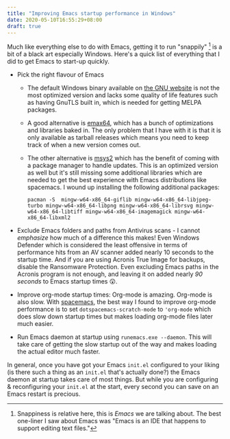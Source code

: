 ```yaml
---
title: "Improving Emacs startup performance in Windows"
date: 2020-05-10T16:55:29+08:00
draft: true
---
```


Much like everything else to do with Emacs, getting it to run "snappily" [^1] is a bit of a black art especially Windows. Here's a quick list of everything that I did to get Emacs to start-up quickly.

* Pick the right flavour of Emacs
    - The default Windows binary available on [the GNU website](https://www.gnu.org/software/emacs/download.html#windows) is not the most optimized version and lacks some quality of life features such as having GnuTLS built in, which is needed for getting MELPA packages.
    - A good alternative is [emax64](https://github.com/m-parashar/emax64), which has a bunch of optimizations and libraries baked in. The only problem that I have with it is that it is only available as tarball releases which means you need to keep track of when a new version comes out.
    - The other alternative is [msys2](https://www.msys2.org/) which has the benefit of coming with a package manager to handle updates. This is an optimized version as well but it's still missing some additional libraries which are needed to get the best experience with Emacs distributions like spacemacs. I wound up installing the following additional packages:

        ```pacman -S  mingw-w64-x86_64-giflib mingw-w64-x86_64-libjpeg-turbo mingw-w64-x86_64-libpng mingw-w64-x86_64-librsvg mingw-w64-x86_64-libtiff mingw-w64-x86_64-imagemagick mingw-w64-x86_64-libxml2```


* Exclude Emacs folders and paths from Antivirus scans - I cannot *emphasize* how much of a difference this makes! Even Windows Defender which is considered the least offensive in terms of performance hits from an AV scanner added nearly 10 seconds to the startup time. And if you are using Acronis True Image for backups, disable the Ransomware Protection. Even excluding Emacs paths in the Acronis program is not enough, and leaving it on added nearly _90 seconds_ to Emacs startup times 😲.

* Improve org-mode startup times: Org-mode is amazing. Org-mode is also slow. With [spacemacs](https://www.spacemacs.org/), the best way I found to improve org-mode performance is to set ```dotspacemacs-scratch-mode``` to ```'org-mode``` which does slow down startup times but makes loading org-mode files later much easier.

* Run Emacs daemon at startup using ```runemacs.exe --daemon```. This will take care of getting the slow startup out of the way and makes loading the actual editor much faster.

In general, once you have got your Emacs ```init.el``` configured to your liking (is there such a thing as an ```init.el``` that's actually done?) the Emacs daemon at startup takes care of most things. But while you are configuring & reconfiguring your ```init.el``` at the start, every second you can save on an Emacs restart is precious.

[^1]: Snappiness is relative here, this is _Emacs_ we are talking about. The best one-liner I saw about Emacs was "Emacs is an IDE that happens to support editing text files."
